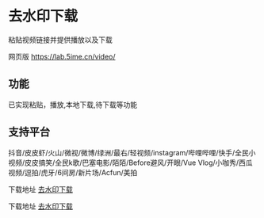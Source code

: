 
# 去水印下载

粘贴视频链接并提供播放以及下载

网页版
https://lab.5ime.cn/video/


## 功能

已实现粘贴，播放,本地下载,待下载等功能

## 支持平台

抖音/皮皮虾/火山/微视/微博/绿洲/最右/轻视频/instagram/哔哩哔哩/快手/全民小视频/皮皮搞笑/全民k歌/巴塞电影/陌陌/Before避风/开眼/Vue Vlog/小咖秀/西瓜视频/逗拍/虎牙/6间房/新片场/Acfun/美拍

下载地址 [去水印下载](https://github-do.panbaidu.cn//https://github.com/liuchuancong/parse_video/releases/download/1.0.5/app-release.apk "下载地址1")

下载地址 [去水印下载](https://download.fastgit.org/liuchuancong/parse_video/releases/download/1.0.5/app-release.apk "下载地址2")


